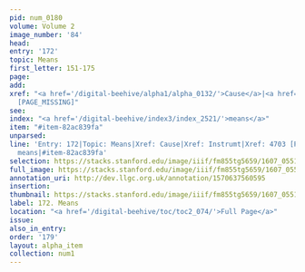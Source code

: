 ```yaml
---
pid: num_0180
volume: Volume 2
image_number: '84'
head:
entry: '172'
topic: Means
first_letter: 151-175
page:
add:
xref: "<a href='/digital-beehive/alpha1/alpha_0132/'>Cause</a>|<a href='/digital-beehive/alpha3/alpha_0484/'>Instrumt</a>|4703
  [PAGE_MISSING]"
see:
index: "<a href='/digital-beehive/index3/index_2521/'>means</a>"
item: "#item-82ac839fa"
unparsed:
line: 'Entry: 172|Topic: Means|Xref: Cause|Xref: Instrumt|Xref: 4703 [PAGE_MISSING]|Index:
  means|#item-82ac839fa'
selection: https://stacks.stanford.edu/image/iiif/fm855tg5659/1607_0551/766,762,3021,628/full/0/default.jpg
full_image: https://stacks.stanford.edu/image/iiif/fm855tg5659/1607_0551/full/full/0/default.jpg
annotation_uri: http://dev.llgc.org.uk/annotation/1570637560595
insertion:
thumbnail: https://stacks.stanford.edu/image/iiif/fm855tg5659/1607_0551/766,762,600,180/250,/0/default.jpg
label: 172. Means
location: "<a href='/digital-beehive/toc/toc2_074/'>Full Page</a>"
issue:
also_in_entry:
order: '179'
layout: alpha_item
collection: num1
---
```

